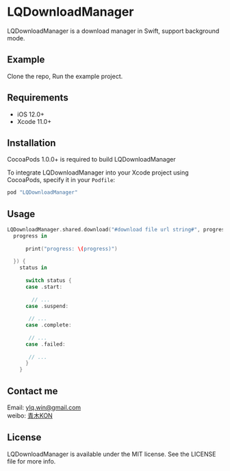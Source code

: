 
# LQDownloadManager

LQDownloadManager is a download manager in Swift, support background mode.


## Example

Clone the repo, Run the example project.

## Requirements
- iOS 12.0+ 
- Xcode 11.0+

## Installation

CocoaPods 1.0.0+ is required to build LQDownloadManager

To integrate LQDownloadManager into your Xcode project using CocoaPods, specify it in your `Podfile`:

```ruby
pod "LQDownloadManager"
```

## Usage

```swift
LQDownloadManager.shared.download("#download file url string#", progress: { 
  progress in
  
      print("progress: \(progress)")
      
  }) { 
    status in
 
      switch status {
      case .start:
      
        // ...
      case .suspend:
      
       // ...
      case .complete:
      
       // ...
      case .failed:
      
       // ...
      }
    }
```

## Contact me

Email: ylq.win@gmail.com
<br/>
weibo: [青木KON](http://weibo.com/5012041775/profile?topnav=1&wvr=6&is_all=1)

## License

LQDownloadManager is available under the MIT license. See the LICENSE file for more info.
